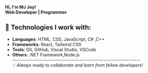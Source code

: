 
**Hi, I'm MJ Joy!** </br>
**Web Developer | Programmer**</br>
## 🔧 Technologies I work with:
- **Languages**: HTML, CSS, JavaScript, C# ,C++
- **Frameworks**: React, Tailwind CSS
- **Tools**: Git, GitHub, Visual Studio, VSCode
- **Others**: .NET Framework,Node.js </br>
-----------------------------------------------------------------</br>
💡 *Always ready to collaborate and learn from fellow developers!*










